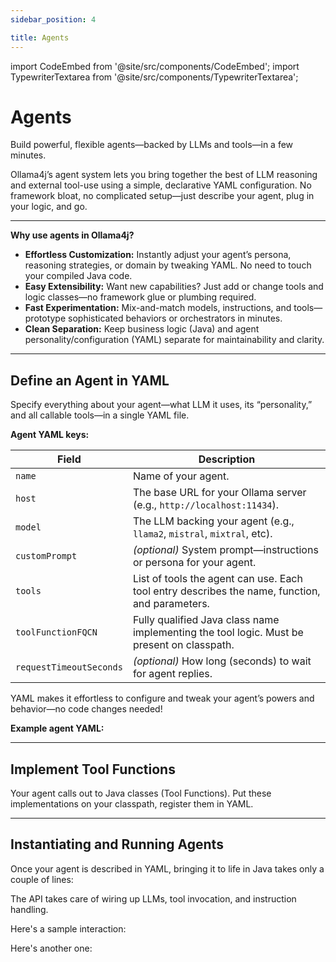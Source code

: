 ```yaml
---
sidebar_position: 4

title: Agents
---
```


import CodeEmbed from '@site/src/components/CodeEmbed';
import TypewriterTextarea from '@site/src/components/TypewriterTextarea';

# Agents

Build powerful, flexible agents—backed by LLMs and tools—in a few minutes.

Ollama4j’s agent system lets you bring together the best of LLM reasoning and external tool-use using a simple, declarative YAML configuration. No framework bloat, no complicated setup—just describe your agent, plug in your logic, and go.

---

**Why use agents in Ollama4j?**

- **Effortless Customization:** Instantly adjust your agent’s persona, reasoning strategies, or domain by tweaking YAML. No need to touch your compiled Java code.
- **Easy Extensibility:** Want new capabilities? Just add or change tools and logic classes—no framework glue or plumbing required.
- **Fast Experimentation:** Mix-and-match models, instructions, and tools—prototype sophisticated behaviors or orchestrators in minutes.
- **Clean Separation:** Keep business logic (Java) and agent personality/configuration (YAML) separate for maintainability and clarity.

---

## Define an Agent in YAML

Specify everything about your agent—what LLM it uses, its “personality,” and all callable tools—in a single YAML file.

**Agent YAML keys:**

| Field                   | Description                                                                                                           |
|-------------------------|-----------------------------------------------------------------------------------------------------------------------|
| `name`                  | Name of your agent.                                                                                                   |
| `host`                  | The base URL for your Ollama server (e.g., `http://localhost:11434`).                                                |
| `model`                 | The LLM backing your agent (e.g., `llama2`, `mistral`, `mixtral`, etc).                                              |
| `customPrompt`          | _(optional)_ System prompt—instructions or persona for your agent.                                                   |
| `tools`                 | List of tools the agent can use. Each tool entry describes the name, function, and parameters.                        |
| `toolFunctionFQCN`      | Fully qualified Java class name implementing the tool logic. Must be present on classpath.                            |
| `requestTimeoutSeconds` | _(optional)_ How long (seconds) to wait for agent replies.                                                            |

YAML makes it effortless to configure and tweak your agent’s powers and behavior—no code changes needed!

**Example agent YAML:**

<CodeEmbed src="https://raw.githubusercontent.com/ollama4j/ollama4j-examples/refs/heads/main/src/main/resources/agent.yaml" language='yaml'/>

---

## Implement Tool Functions

Your agent calls out to Java classes (Tool Functions). Put these implementations on your classpath, register them in YAML.

<CodeEmbed src="https://raw.githubusercontent.com/ollama4j/ollama4j-examples/refs/heads/main/src/main/java/io/github/ollama4j/examples/tools/toolfunctions/CalculatorToolFunction.java"/>

<CodeEmbed src="https://raw.githubusercontent.com/ollama4j/ollama4j-examples/refs/heads/main/src/main/java/io/github/ollama4j/examples/tools/toolfunctions/HotelBookingToolFunction.java"/>

---

## Instantiating and Running Agents

Once your agent is described in YAML, bringing it to life in Java takes only a couple of lines:

<CodeEmbed src="https://raw.githubusercontent.com/ollama4j/ollama4j-examples/refs/heads/main/src/main/java/io/github/ollama4j/examples/AgentExample.java"/>

The API takes care of wiring up LLMs, tool invocation, and instruction handling.

Here's a sample interaction:

<TypewriterTextarea
textContent='[You]: Book a hotel in Mysuru for two guests, from July 20th to July 22nd.
Alright, I have booked the hotel! Room number 10 booked for 2 guests in Mysuru from July 20th to July 22nd. Here is your booking ID: HB-123'
typingSpeed={30}
pauseBetweenSentences={1200}
height='110px'
width='100%'
/>

Here's another one:

<TypewriterTextarea
textContent='[You]: I would like to add 201932 with 233245.
Sure, I have added 201932 to 233245 and here is the sum: 435177.'
typingSpeed={30}
pauseBetweenSentences={1200}
height='90px'
width='100%'
/>
